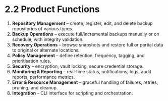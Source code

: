 # 2.2 Product Functions
1. **Repository Management** – create, register, edit, and delete backup repositories of various types.
2. **Backup Operations** – execute full/incremental backups manually or on schedule, with integrity validation.
3. **Recovery Operations** – browse snapshots and restore full or partial data to original or alternate locations.
4. **Policy Management** – define retention, frequency, tagging, and prioritisation rules.
5. **Security** – encryption, vault locking, secure credential storage.
6. **Monitoring & Reporting** – real‑time status, notifications, logs, audit reports, performance metrics.
7. **Error & Resource Management** – graceful handling of failures, retries, pruning, and cleanup.
8. **Integration** – CLI  interface for scripting and orchestration.